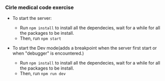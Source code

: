 ### Cirle medical code exercise
- To start the server:
  - Run `npm install` to install all the dependecies, wait for a while for all the packages to be install.
  - Then, run `npm start`

- To start the Dev mode(adds a breakpoint when the server first start or when "debugger" is encountered.)
  - Run `npm install` to install all the dependecies, wait for a while for all the packages to be install.
  - Then, run `npm run dev`
